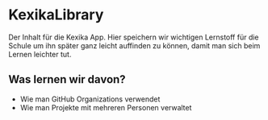# KexikaLibrary
Der Inhalt für die Kexika App.
Hier speichern wir wichtigen Lernstoff für die Schule um ihn später ganz leicht auffinden zu können, damit man sich beim Lernen leichter tut.

## Was lernen wir davon?
* Wie man GitHub Organizations verwendet
* Wie man Projekte mit mehreren Personen verwaltet
